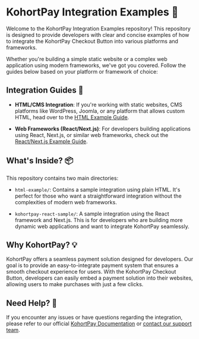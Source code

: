 # KohortPay Integration Examples 🚀

Welcome to the KohortPay Integration Examples repository! This repository is designed to provide developers with clear and concise examples of how to integrate the KohortPay Checkout Button into various platforms and frameworks.

Whether you're building a simple static website or a complex web application using modern frameworks, we've got you covered. Follow the guides below based on your platform or framework of choice:

## Integration Guides 📖

- **HTML/CMS Integration**: If you're working with static websites, CMS platforms like WordPress, Joomla, or any platform that allows custom HTML, head over to the [HTML Example Guide](./html-example/README.md).

- **Web Frameworks (React/Next.js)**: For developers building applications using React, Next.js, or similar web frameworks, check out the [React/Next.js Example Guide](./react-nextjs-example/README.md).

## What's Inside? 📦

This repository contains two main directories:

- `html-example/`: Contains a sample integration using plain HTML. It's perfect for those who want a straightforward integration without the complexities of modern web frameworks.

- `kohortpay-react-sample/`: A sample integration using the React framework and Next.js. This is for developers who are building more dynamic web applications and want to integrate KohortPay seamlessly.

## Why KohortPay? 💡

KohortPay offers a seamless payment solution designed for developers. Our goal is to provide an easy-to-integrate payment system that ensures a smooth checkout experience for users. With the KohortPay Checkout Button, developers can easily embed a payment solution into their websites, allowing users to make purchases with just a few clicks.

## Need Help? 🤝

If you encounter any issues or have questions regarding the integration, please refer to our official [KohortPay Documentation](#) or [contact our support team](#).

